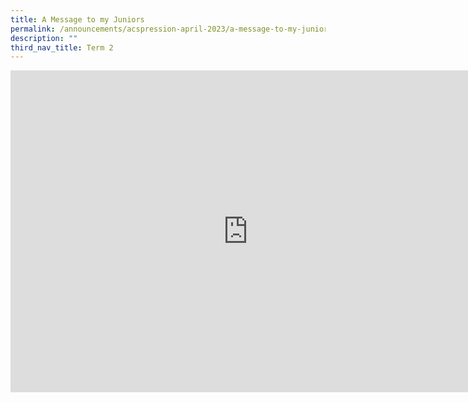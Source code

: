 ```yaml
---
title: A Message to my Juniors
permalink: /announcements/acspression-april-2023/a-message-to-my-juniors/
description: ""
third_nav_title: Term 2
---
```

<iframe allowfullscreen="" allow="accelerometer; autoplay; clipboard-write; encrypted-media; gyroscope; picture-in-picture; web-share" frameborder="0" title="YouTube video player" src="https://www.youtube.com/embed/gftGvQgjzZY" height="515" width="760"></iframe>